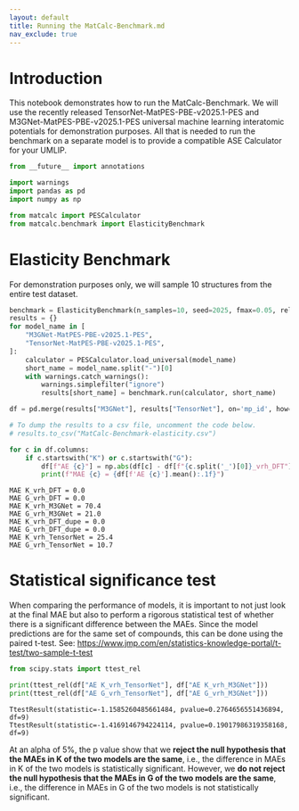 ```yaml
---
layout: default
title: Running the MatCalc-Benchmark.md
nav_exclude: true
---
```


# Introduction

This notebook demonstrates how to run the MatCalc-Benchmark. We will use the recently released TensorNet-MatPES-PBE-v2025.1-PES and M3GNet-MatPES-PBE-v2025.1-PES universal machine learning interatomic potentials for demonstration purposes. All that is needed to run the benchmark on a separate model is to provide a compatible ASE Calculator for your UMLIP.


```python
from __future__ import annotations

import warnings
import pandas as pd
import numpy as np

from matcalc import PESCalculator
from matcalc.benchmark import ElasticityBenchmark
```

# Elasticity Benchmark

For demonstration purposes only, we will sample 10 structures from the entire test dataset.


```python
benchmark = ElasticityBenchmark(n_samples=10, seed=2025, fmax=0.05, relax_structure=True)
results = {}
for model_name in [
    "M3GNet-MatPES-PBE-v2025.1-PES",
    "TensorNet-MatPES-PBE-v2025.1-PES",
]:
    calculator = PESCalculator.load_universal(model_name)
    short_name = model_name.split("-")[0]
    with warnings.catch_warnings():
        warnings.simplefilter("ignore")
        results[short_name] = benchmark.run(calculator, short_name)
```


```python
df = pd.merge(results["M3GNet"], results["TensorNet"], on='mp_id', how='inner', suffixes=(None, "_dupe"))
```


```python
# To dump the results to a csv file, uncomment the code below.
# results.to_csv("MatCalc-Benchmark-elasticity.csv")
```


```python
for c in df.columns:
    if c.startswith("K") or c.startswith("G"):
        df[f"AE {c}"] = np.abs(df[c] - df[f"{c.split('_')[0]}_vrh_DFT"])
        print(f"MAE {c} = {df[f'AE {c}'].mean():.1f}")
```

    MAE K_vrh_DFT = 0.0
    MAE G_vrh_DFT = 0.0
    MAE K_vrh_M3GNet = 70.4
    MAE G_vrh_M3GNet = 21.0
    MAE K_vrh_DFT_dupe = 0.0
    MAE G_vrh_DFT_dupe = 0.0
    MAE K_vrh_TensorNet = 25.4
    MAE G_vrh_TensorNet = 10.7


# Statistical significance test

When comparing the performance of models, it is important to not just look at the final MAE but also to perform a rigorous statistical test of whether there is a significant difference between the MAEs. Since the model predictions are for the same set of compounds, this can be done using the paired t-test. See: https://www.jmp.com/en/statistics-knowledge-portal/t-test/two-sample-t-test


```python
from scipy.stats import ttest_rel
```


```python
print(ttest_rel(df["AE K_vrh_TensorNet"], df["AE K_vrh_M3GNet"]))
print(ttest_rel(df["AE G_vrh_TensorNet"], df["AE G_vrh_M3GNet"]))
```

    TtestResult(statistic=-1.1585260485661484, pvalue=0.2764656551436894, df=9)
    TtestResult(statistic=-1.4169146794224114, pvalue=0.19017986319358168, df=9)


At an alpha of 5%, the p value show that we **reject the null hypothesis that the MAEs in K of the two models are the same**, i.e., the difference in MAEs in K of the two models is statistically significant. However, we **do not reject the null hypothesis that the MAEs in G of the two models are the same**, i.e., the difference in MAEs in G of the two models is not statistically significant.
